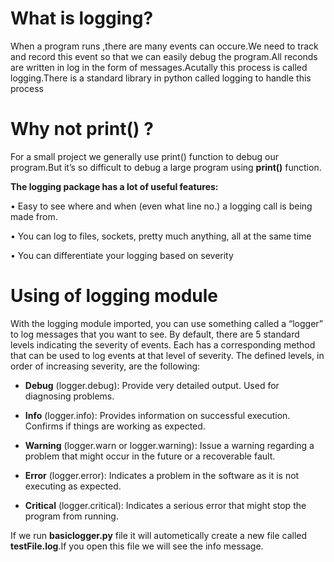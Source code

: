  # **What is logging?**
When a program runs ,there are many events can occure.We need to track and record this event so that we can easily debug the program.All reconds are written in log in the form of messages.Acutally this process is called logging.There is a standard library in python called logging to handle this process

# Why not print() ?
For a small project we generally use print() function to debug our program.But it’s so difficult to debug a large program using **print()** function.

**The logging package has a lot of useful features:**

 •	Easy to see where and when (even what line no.) a logging call is being made from.
 
 •	You can log to files, sockets, pretty much anything, all at the same time
 
 •	You can differentiate your logging based on severity


# Using of logging module 

With the logging module imported, you can use something called a “logger” to log messages that you want to see. By default, there are 5 standard levels indicating the severity of events. Each has a corresponding method that can be used to log events at that level of severity. The defined levels, in order of increasing severity, are the following:

- **Debug** (logger.debug): Provide very detailed output. Used for diagnosing problems.

- **Info** (logger.info): Provides information on successful execution. Confirms if things are working as expected.

- **Warning** (logger.warn or logger.warning): Issue a warning regarding a problem that might occur in the future or a recoverable fault.

- **Error** (logger.error): Indicates a problem in the software as it is not executing as expected.

- **Critical** (logger.critical): Indicates a serious error that might stop the program from running.


If we run **basiclogger.py** file it will autometically create a new file called  **testFile.log**.If you open this file we will see the info message.
